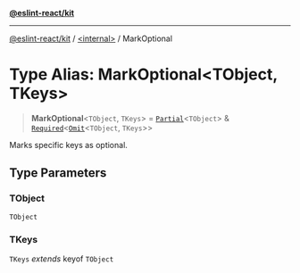 [**@eslint-react/kit**](../../README.md)

***

[@eslint-react/kit](../../README.md) / [\<internal\>](../README.md) / MarkOptional

# Type Alias: MarkOptional\<TObject, TKeys\>

> **MarkOptional**\<`TObject`, `TKeys`\> = [`Partial`](Partial.md)\<`TObject`\> & [`Required`](Required.md)\<[`Omit`](Omit.md)\<`TObject`, `TKeys`\>\>

Marks specific keys as optional.

## Type Parameters

### TObject

`TObject`

### TKeys

`TKeys` *extends* keyof `TObject`
